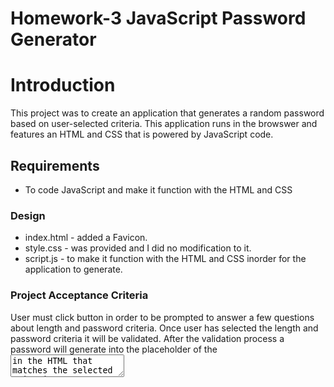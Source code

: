 # Homework-3 JavaScript Password Generator

# Introduction
This project was to create an application that generates a random password based on user-selected criteria. This application runs in the browswer and features an HTML and CSS that is powered by JavaScript code.

## Requirements
 * To code JavaScript and make it function with the HTML and CSS

### Design
  * index.html - added a Favicon.
  * style.css - was provided and I did no modification to it.
  * script.js - to make it function with the HTML and CSS inorder for the application to generate.

### Project Acceptance Criteria
   User must click button in order to be prompted to answer a few questions about length and password criteria. Once user has selected the length and password criteria it will be validated. After the validation process a password will generate into the placeholder of the <textarea> in the HTML that matches the selected criteria. 


## Acknowledgement
  * W3Schools https://www.w3schools.com/
  * MDN Web Docs https://developer.mozilla.org/en-US/docs/Web/JavaScript
  * The Ultimate Favicon Generator https://favicon.io/


## Site
https://jpino7.github.io/Password-Generator/